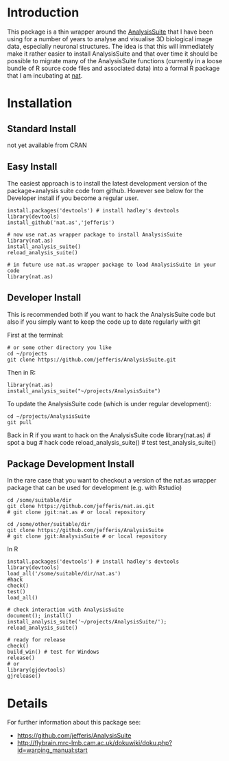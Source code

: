 Introduction
============
This package is a thin wrapper around the [AnalysisSuite](https://github.com/jefferis/AnalysisSuite)
that I have been using for a number of years to analyse and visualise
3D biological image data, especially neuronal structures. The idea is that this
will immediately make it rather easier to install AnalysisSuite and that over
time it should be possible to migrate many of the AnalysisSuite functions 
(currently in a loose bundle of R source code files and associated data) into
a formal R package that I am incubating at [nat](https://github.com/jefferis/nat).

Installation
============
Standard Install
----------------
not yet available from CRAN

Easy Install
--------------
The easiest approach is to install the latest development version of the package+analysis suite code from github.
However see below for the Developer install if you become a regular user.

    install.packages('devtools') # install hadley's devtools
    library(devtools)
    install_github('nat.as','jefferis')
    
    # now use nat.as wrapper package to install AnalysisSuite
    library(nat.as)
    install_analysis_suite()
    reload_analysis_suite()
    
    # in future use nat.as wrapper package to load AnalysisSuite in your code
    library(nat.as)

Developer Install
-----------------
This is recommended both if you want to hack the AnalysisSuite code but also if 
you simply want to keep the code up to date regularly with git

First at the terminal:

    # or some other directory you like
    cd ~/projects
    git clone https://github.com/jefferis/AnalysisSuite.git

Then in R:

    library(nat.as)
    install_analysis_suite("~/projects/AnalysisSuite")

To update the AnalysisSuite code (which is under regular development):

    cd ~/projects/AnalysisSuite
    git pull

Back in R if you want to hack on the AnalysisSuite code
    library(nat.as)
    # spot a bug
    # hack code
    reload_analysis_suite()
    # test
    test_analysis_suite()

Package Development Install
---------------------------
In the rare case that you want to  checkout a version of the nat.as wrapper package
that can be used for development (e.g. with Rstudio)

    cd /some/suitable/dir
    git clone https://github.com/jefferis/nat.as.git
    # git clone jgit:nat.as # or local repository

    cd /some/other/suitable/dir
    git clone https://github.com/jefferis/AnalysisSuite
    # git clone jgit:AnalysisSuite # or local repository

In R

    install.packages('devtools') # install hadley's devtools
    library(devtools)
    load_all('/some/suitable/dir/nat.as')
    #hack
    check()
    test()
    load_all()
    
    # check interaction with AnalysisSuite
    document(); install()
    install_analysis_suite('~/projects/AnalysisSuite/'); reload_analysis_suite()
    
    # ready for release
    check()
    build_win() # test for Windows
    release()
    # or
    library(gjdevtools)
    gjrelease()

Details
=======
For further information about this package see:

  * https://github.com/jefferis/AnalysisSuite
  * http://flybrain.mrc-lmb.cam.ac.uk/dokuwiki/doku.php?id=warping_manual:start

